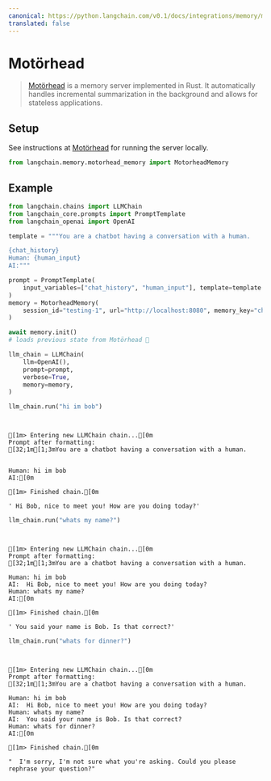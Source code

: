 ```yaml
---
canonical: https://python.langchain.com/v0.1/docs/integrations/memory/motorhead_memory
translated: false
---
```


# Motörhead

>[Motörhead](https://github.com/getmetal/motorhead) is a memory server implemented in Rust. It automatically handles incremental summarization in the background and allows for stateless applications.

## Setup

See instructions at [Motörhead](https://github.com/getmetal/motorhead) for running the server locally.

```python
from langchain.memory.motorhead_memory import MotorheadMemory
```

## Example

```python
from langchain.chains import LLMChain
from langchain_core.prompts import PromptTemplate
from langchain_openai import OpenAI

template = """You are a chatbot having a conversation with a human.

{chat_history}
Human: {human_input}
AI:"""

prompt = PromptTemplate(
    input_variables=["chat_history", "human_input"], template=template
)
memory = MotorheadMemory(
    session_id="testing-1", url="http://localhost:8080", memory_key="chat_history"
)

await memory.init()
# loads previous state from Motörhead 🤘

llm_chain = LLMChain(
    llm=OpenAI(),
    prompt=prompt,
    verbose=True,
    memory=memory,
)
```

```python
llm_chain.run("hi im bob")
```

```output


[1m> Entering new LLMChain chain...[0m
Prompt after formatting:
[32;1m[1;3mYou are a chatbot having a conversation with a human.


Human: hi im bob
AI:[0m

[1m> Finished chain.[0m
```

```output
' Hi Bob, nice to meet you! How are you doing today?'
```

```python
llm_chain.run("whats my name?")
```

```output


[1m> Entering new LLMChain chain...[0m
Prompt after formatting:
[32;1m[1;3mYou are a chatbot having a conversation with a human.

Human: hi im bob
AI:  Hi Bob, nice to meet you! How are you doing today?
Human: whats my name?
AI:[0m

[1m> Finished chain.[0m
```

```output
' You said your name is Bob. Is that correct?'
```

```python
llm_chain.run("whats for dinner?")
```

```output


[1m> Entering new LLMChain chain...[0m
Prompt after formatting:
[32;1m[1;3mYou are a chatbot having a conversation with a human.

Human: hi im bob
AI:  Hi Bob, nice to meet you! How are you doing today?
Human: whats my name?
AI:  You said your name is Bob. Is that correct?
Human: whats for dinner?
AI:[0m

[1m> Finished chain.[0m
```

```output
"  I'm sorry, I'm not sure what you're asking. Could you please rephrase your question?"
```